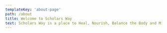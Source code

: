 ```yaml
---
templateKey: 'about-page'
path: /about
title: Welcome to Scholars Way
text: Scholars Way is a place to Heal, Nourish, Balance the Body and Mind, dedicated to heal the whole being. At Scholars Way clinic, we believe that good health care should be supportive of Physical and Emotional Well-being, and should include diet and lifestyle counseling. The method of treatment we use include Acupuncture, Pulse Diagnosis, Moxibustion, Herbal Tonics, Qigong, and Health Consultation. With a personally tailored treatment plan, we strive to Heal, Fast Recovery, Strengthen and Well-being of all our patients.
---
```


